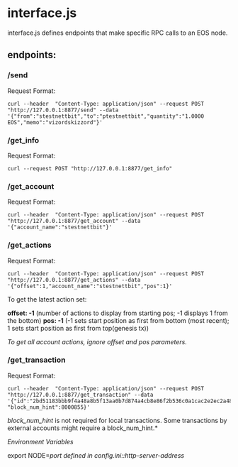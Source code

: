 # interface.js

interface.js defines endpoints that make specific RPC calls to an EOS node.  

## endpoints:

### /send

Request Format:
```
curl --header  "Content-Type: application/json" --request POST "http://127.0.0.1:8877/send" --data '{"from":"stestnettbit","to":"ptestnettbit","quantity":"1.0000 EOS","memo":"vizordskizzord"}'
```

### /get_info

Request Format:
```
curl --request POST "http://127.0.0.1:8877/get_info" 
```

### /get_account

Request Format:
```
curl --header  "Content-Type: application/json" --request POST "http://127.0.0.1:8877/get_account" --data '{"account_name":"stestnettbit"}'
``` 

### /get_actions

Request Format:
```
curl --header  "Content-Type: application/json" --request POST "http://127.0.0.1:8877/get_actions" --data '{"offset":1,"account_name":"stestnettbit","pos":1}'
``` 

To get the latest action set: 

**offset: -1** (number of actions to display from starting pos; -1 displays 1 from the bottom)
**pos: -1** (-1 sets start position as first from bottom (most recent); 1 sets start position as first from top(genesis tx))

*To get all account actions, ignore offset and pos parameters.*

### /get_transaction

Request Format:
```
curl --header  "Content-Type: application/json" --request POST "http://127.0.0.1:8877/get_transaction" --data '{"id":"2bd51183bbb9f4a48a8b5f13aa0b7d874a4cb8e86f2b536c0a1cac2e2ec2a482", "block_num_hint":8000855}'
``` 

*block_num_hint* is not required for local transactions. Some transactions by external accounts might require a block_num_hint.*


*Environment Variables*

export NODE=*port defined in config.ini::http-server-address*

